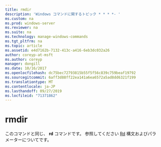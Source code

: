```yaml
---
title: rmdir
description: 'Windows コマンドに関するトピック * * * *- '
ms.custom: na
ms.prod: windows-server
ms.reviewer: na
ms.suite: na
ms.technology: manage-windows-commands
ms.tgt_pltfrm: na
ms.topic: article
ms.assetid: e4d7162b-7132-413c-a416-6eb3dc032a26
author: coreyp-at-msft
ms.author: coreyp
manager: dongill
ms.date: 10/16/2017
ms.openlocfilehash: dc75bec72793815b55f5f56c839c759beaf19792
ms.sourcegitcommit: 6aff3d88ff22ea141a6ea6572a5ad8dd6321f199
ms.translationtype: MT
ms.contentlocale: ja-JP
ms.lasthandoff: 09/27/2019
ms.locfileid: "71371862"
---
```

# <a name="rmdir"></a>rmdir



このコマンドと同じ、 **rd** コマンドです。 参照してください [Rd](rd.md) 構文およびパラメーターについてです。